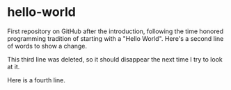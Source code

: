 # hello-world
First repository on GitHub after the introduction, following the time honored programming tradition of starting with a "Hello World".
Here's a second line of words to show a change.

This third line was deleted, so it should disappear the next time I try to look at it. 

Here is a fourth line.
